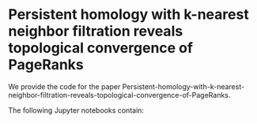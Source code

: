 # Persistent homology with k-nearest neighbor filtration reveals topological convergence of PageRanks
We provide the code for the paper Persistent-homology-with-k-nearest-neighbor-filtration-reveals-topological-convergence-of-PageRanks.

The following Jupyter notebooks contain:

